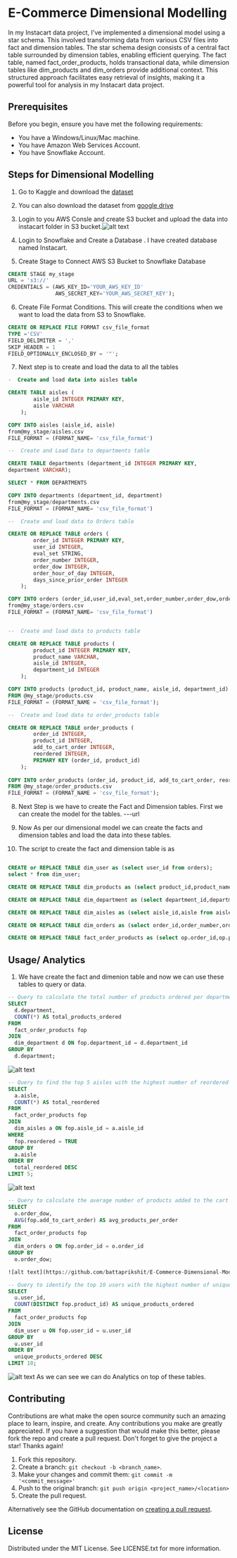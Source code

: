 
# E-Commerce Dimensional Modelling

In my Instacart data project, I've implemented a dimensional model using a star schema. This involved transforming data from various CSV files into fact and dimension tables. The star schema design consists of a central fact table surrounded by dimension tables, enabling efficient querying. The fact table, named fact_order_products, holds transactional data, while dimension tables like dim_products and dim_orders provide additional context. This structured approach facilitates easy retrieval of insights, making it a powerful tool for analysis in my Instacart data project.


## Prerequisites
Before you begin, ensure you have met the following requirements:
- You have a Windows/Linux/Mac machine.
- You have Amazon Web Services Account.
- You have Snowflake Account.

## Steps for Dimensional Modelling

1. Go to Kaggle and download the [dataset](https://www.kaggle.com/competitions/instacart-market-basket-analysis/data)

2. You can also download the dataset from [google drive](https://drive.google.com/drive/folders/1XJluibMqtv5Ulw3R7nSqQWXi5e6s5FUQ)

3. Login to you AWS Consle and create S3 bucket and upload the data into instacart folder in S3 bucket.![alt text](https://github.com/battaprikshit/E-Commerce-Dimensional-Modelling/blob/main/instacart%20Screenshorts/sc1.png)

4. Login to Snowflake and Create a Database . I have created database named Instacart.
5. Create Stage to Connect AWS S3 Bucket to Snowflake Database

```sql
CREATE STAGE my_stage
URL = 's3://'
CREDENTIALS = (AWS_KEY_ID='YOUR_AWS_KEY_ID'
               AWS_SECRET_KEY='YOUR_AWS_SECRET_KEY');
```
6. Create File Format Conditions. This will create the conditions when we want to load the data from S3 to Snowflake.
```sql 
CREATE OR REPLACE FILE FORMAT csv_file_format
TYPE ='CSV'
FIELD_DELIMITER = ','
SKIP_HEADER = 1
FIELD_OPTIONALLY_ENCLOSED_BY = '"';
```
7.  Next step is to create and load the data to all the tables
```sql
-  Create and load data into aisles table

CREATE TABLE aisles (
        aisle_id INTEGER PRIMARY KEY,
        aisle VARCHAR
    );

COPY INTO aisles (aisle_id, aisle) 
from@my_stage/aisles.csv
FILE_FORMAT = (FORMAT_NAME= 'csv_file_format')

--  Create and Load Data to departments table

CREATE TABLE departments (department_id INTEGER PRIMARY KEY,
department VARCHAR);

SELECT * FROM DEPARTMENTS

COPY INTO departments (department_id, department) 
from@my_stage/departments.csv
FILE_FORMAT = (FORMAT_NAME= 'csv_file_format')

--  Create and load data to Orders table

CREATE OR REPLACE TABLE orders (
        order_id INTEGER PRIMARY KEY,
        user_id INTEGER,
        eval_set STRING,
        order_number INTEGER,
        order_dow INTEGER,
        order_hour_of_day INTEGER,
        days_since_prior_order INTEGER
    );

COPY INTO orders (order_id,user_id,eval_set,order_number,order_dow,order_hour_of_day,days_since_prior_order) 
from@my_stage/orders.csv
FILE_FORMAT = (FORMAT_NAME= 'csv_file_format')


--  Create and load data to products table

CREATE OR REPLACE TABLE products (
        product_id INTEGER PRIMARY KEY,
        product_name VARCHAR,
        aisle_id INTEGER,
        department_id INTEGER
    );

COPY INTO products (product_id, product_name, aisle_id, department_id)
FROM @my_stage/products.csv
FILE_FORMAT = (FORMAT_NAME = 'csv_file_format');

--  Create and load data to order_products table

CREATE OR REPLACE TABLE order_products (
        order_id INTEGER,
        product_id INTEGER,
        add_to_cart_order INTEGER,
        reordered INTEGER,
        PRIMARY KEY (order_id, product_id)
    );
    
COPY INTO order_products (order_id, product_id, add_to_cart_order, reordered)
FROM @my_stage/order_products.csv
FILE_FORMAT = (FORMAT_NAME = 'csv_file_format');

```
8. Next Step is we have to create the Fact and Dimension tables. First we can create the model for the tables. ---url

9. Now As per our dimensional model we can create the facts and dimension tables and load the data into these tables.

10. The script to create the fact and dimension table is as
```sql 

CREATE or REPLACE TABLE dim_user as (select user_id from orders);
select * from dim_user;

CREATE OR REPLACE TABLE dim_products as (select product_id,product_name from products);

CREATE OR REPLACE TABLE dim_department as (select department_id,department from departments);

CREATE OR REPLACE TABLE dim_aisles as (select aisle_id,aisle from aisles);

CREATE OR REPLACE TABLE dim_orders as (select order_id,order_number,order_dow,order_hour_of_day, days_since_prior_order from orders);

CREATE OR REPLACE TABLE fact_order_products as (select op.order_id,op.product_id,o.user_id,p.aisle_id,p.department_id,op.add_to_cart_order,op.reordered from order_products op join products p on op.product_id = p.product_id join orders o on op.order_id= o.order_id);

```

## Usage/ Analytics

1. We have create the fact and dimenion table and now we can use these tables to query or data.
```sql
-- Query to calculate the total number of products ordered per department:
SELECT
  d.department,
  COUNT(*) AS total_products_ordered
FROM
  fact_order_products fop
JOIN
  dim_department d ON fop.department_id = d.department_id
GROUP BY
  d.department;
```
![alt text](https://github.com/battaprikshit/E-Commerce-Dimensional-Modelling/blob/main/instacart%20Screenshorts/sc2.png)

```sql
-- Query to find the top 5 aisles with the highest number of reordered products:
SELECT
  a.aisle,
  COUNT(*) AS total_reordered
FROM
  fact_order_products fop
JOIN
  dim_aisles a ON fop.aisle_id = a.aisle_id
WHERE
  fop.reordered = TRUE
GROUP BY
  a.aisle
ORDER BY
  total_reordered DESC
LIMIT 5;
```

![alt text](https://github.com/battaprikshit/E-Commerce-Dimensional-Modelling/blob/main/instacart%20Screenshorts/sc3.png)
```sql
-- Query to calculate the average number of products added to the cart per order by day of the week:
SELECT
  o.order_dow,
  AVG(fop.add_to_cart_order) AS avg_products_per_order
FROM
  fact_order_products fop
JOIN
  dim_orders o ON fop.order_id = o.order_id
GROUP BY
  o.order_dow;

![alt text](https://github.com/battaprikshit/E-Commerce-Dimensional-Modelling/blob/main/instacart%20Screenshorts/sc4.png)
```
```sql
-- Query to identify the top 10 users with the highest number of unique products ordered:
SELECT
  u.user_id,
  COUNT(DISTINCT fop.product_id) AS unique_products_ordered
FROM
  fact_order_products fop
JOIN
  dim_user u ON fop.user_id = u.user_id
GROUP BY
  u.user_id
ORDER BY
  unique_products_ordered DESC
LIMIT 10;
```
![alt text](https://github.com/battaprikshit/E-Commerce-Dimensional-Modelling/blob/main/instacart%20Screenshorts/sc5.png)
As we can see we can do Analytics on top of these tables.
 
 

## Contributing

Contributions are what make the open source community such an amazing place to learn, inspire, and create. Any contributions you make are greatly appreciated. If you have a suggestion that would make this better, please fork the repo and create a pull request. Don't forget to give the project a star! Thanks again!

1. Fork this repository.
2. Create a branch: `git checkout -b <branch_name>`.
3. Make your changes and commit them: `git commit -m '<commit_message>'`
4. Push to the original branch: `git push origin <project_name>/<location>`
5. Create the pull request.

Alternatively see the GitHub documentation on [creating a pull request](https://help.github.com/en/github/collaborating-with-issues-and-pull-requests/creating-a-pull-request). 


## License


Distributed under the MIT License. See LICENSE.txt for more information.
